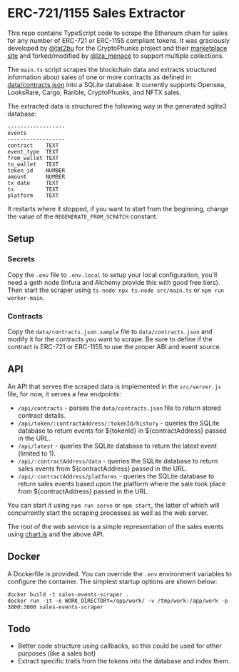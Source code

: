 # ERC-721/1155 Sales Extractor

This repo contains TypeScript code to scrape the Ethereum chain for sales for any number of ERC-721 or ERC-1155 compliant tokens. It was graciously developed by [@tat2bu](https://twitter.com/tat2bu) for the CryptoPhunks project and their [marketplace site](https://notlarvalabs.com/cryptophunks) and forked/modified by [@lza_menace](https://twitter.com/lza_menace) to support multiple collections.

The `main.ts` script scrapes the blockchain data and extracts structured information about sales of one or more contracts as defined in [data/contracts.json](data/contracts.json.sample) into a SQLite database. It currently supports Opensea, LooksRare, Cargo, Rarible, CryptoPhunks, and NFTX sales.

The extracted data is structured the following way in the generated sqlite3 database:

```
------------------
events
------------------
contract    TEXT
event_type  TEXT
from_wallet TEXT
to_wallet   TEXT
token_id    NUMBER
amount      NUMBER
tx_date     TEXT
tx          TEXT
platform    TEXT
```

It restarts where it stopped, if you want to start from the beginning, change the value of the `REGENERATE_FROM_SCRATCH` constant.

## Setup

### Secrets

Copy the `.env` file to `.env.local` to setup your local configuration, you'll need a geth node (Infura and Alchemy provide this with good free tiers). Then start the scraper using `ts-node`: `npx ts-node src/main.ts` or `npm run worker-main`.

### Contracts

Copy the `data/contracts.json.sample` file to `data/contracts.json` and modify it for the contracts you want to scrape. Be sure to define if the contract is ERC-721 or ERC-1155 to use the proper ABI and event source.

## API

An API that serves the scraped data is implemented in the `src/server.js` file, for now, it serves a few endpoints:
* `/api/contracts` - parses the `data/contracts.json` file to return stored contract details.
* `/api/token/:contractAddress/:tokenId/history` - queries the SQLite database to return events for ${tokenId} in ${contractAddress} passed in the URL.
* `/api/latest` - queries the SQLite database to return the latest event (limited to 1).
* `/api/:contractAddress/data` - queries the SQLite database to return sales events from ${contractAddress} passed in the URL.
* `/api/:contractAddress/platforms` - queries the SQLite database to return sales events based upon the platform where the sale took place from ${contractAddress} passed in the URL.

You can start it using `npm run serve` or `npm start`, the latter of which will concurrently start the scraping processes as well as the web server.

The root of the web service is a simple representation of the sales events using [chart.js](https://chartjs.org/) and the above API.

## Docker

A Dockerfile is provided. You can override the `.env` environment variables to configure the container. The simplest startup options are shown below:

```
docker build -t sales-events-scraper .
docker run -it -e WORK_DIRECTORY=/app/work/ -v /tmp/work:/app/work -p 3000:3000 sales-events-scraper
```

## Todo

- Better code structure using callbacks, so this could be used for other purposes (like a sales bot)
- Extract specific traits from the tokens into the database and index them.
